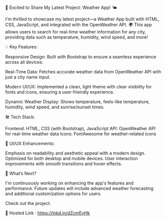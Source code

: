 🚀 Excited to Share My Latest Project: Weather App! 🌤️

I'm thrilled to showcase my latest project—a Weather App built with HTML, CSS, JavaScript, and integrated with the OpenWeather API. 🌍 This app allows users to search for real-time weather information for any city, providing data such as temperature, humidity, wind speed, and more!

💡 Key Features:

Responsive Design: Built with Bootstrap to ensure a seamless experience across all devices.

Real-Time Data: Fetches accurate weather data from OpenWeather API with just a city name input.

Modern UI/UX: Implemented a clean, light theme with clear visibility for fonts and icons, ensuring a user-friendly experience.

Dynamic Weather Display: Shows temperature, feels-like temperature, humidity, wind speed, and sunrise/sunset times.

🛠️ Tech Stack:

Frontend: HTML, CSS (with Bootstrap), JavaScript
API: OpenWeather API for real-time weather data
Icons: FontAwesome for weather-related icons

🎨 UI/UX Enhancements:

Emphasis on readability and aesthetic appeal with a modern design.
Optimized for both desktop and mobile devices.
User interaction improvements with smooth transitions and hover effects.

🌟 What’s Next?

I'm continuously working on enhancing the app's features and performance. Future updates will include advanced weather forecasting and additional customization options for users.

Check out the project.

🔗 Hosted Link : https://lnkd.in/dZcmEyHk

